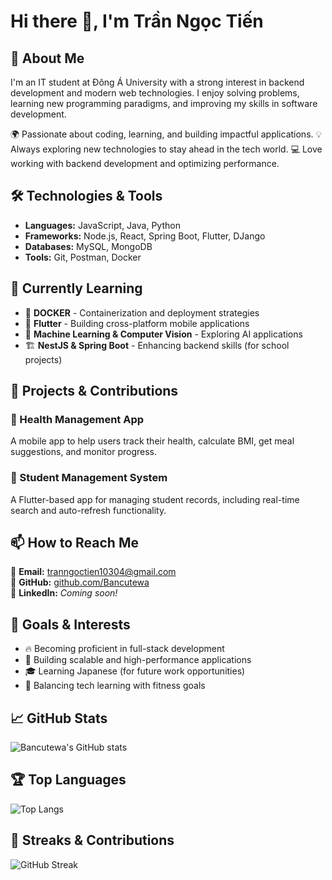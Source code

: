 # Hi there 👋, I'm Trần Ngọc Tiến

## 🚀 About Me

I'm an IT student at Đông Á University with a strong interest in backend development and modern web technologies. I enjoy solving problems, learning new programming paradigms, and improving my skills in software development.

🌍 Passionate about coding, learning, and building impactful applications.
💡 Always exploring new technologies to stay ahead in the tech world.
💻 Love working with backend development and optimizing performance.

## 🛠️ Technologies & Tools

- **Languages:** JavaScript, Java, Python
- **Frameworks:** Node.js, React, Spring Boot, Flutter, DJango
- **Databases:** MySQL, MongoDB
- **Tools:** Git, Postman, Docker

## 🌱 Currently Learning

- 🐳 **DOCKER** - Containerization and deployment strategies
- 📱 **Flutter** - Building cross-platform mobile applications
- 🤖 **Machine Learning & Computer Vision** - Exploring AI applications
- 🏗️ **NestJS & Spring Boot** - Enhancing backend skills (for school projects)

## 🚀 Projects & Contributions

### 🔹 Health Management App

A mobile app to help users track their health, calculate BMI, get meal suggestions, and monitor progress.

### 🔹 Student Management System

A Flutter-based app for managing student records, including real-time search and auto-refresh functionality.

## 📫 How to Reach Me

📧 **Email:** tranngoctien10304@gmail.com  
🐙 **GitHub:** [github.com/Bancutewa](https://github.com/Bancutewa)  
💼 **LinkedIn:** _Coming soon!_

## 🎯 Goals & Interests

- 🔥 Becoming proficient in full-stack development
- 🚀 Building scalable and high-performance applications
- 🎓 Learning Japanese (for future work opportunities)
- 💪 Balancing tech learning with fitness goals

## 📈 GitHub Stats

![Bancutewa's GitHub stats](https://github-readme-stats.vercel.app/api?username=Bancutewa&show_icons=true&theme=radical)

## 🏆 Top Languages

![Top Langs](https://github-readme-stats.vercel.app/api/top-langs/?username=Bancutewa&layout=compact&theme=radical)

## 🎯 Streaks & Contributions

![GitHub Streak](https://github-readme-streak-stats.herokuapp.com/?user=Bancutewa&theme=radical)
